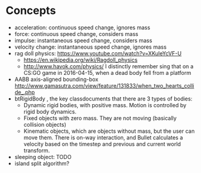 # Concepts

-   acceleration: continuous speed change, ignores mass
-   force: continuous speed change, considers mass
-   impulse: instantaneous speed change, considers mass
-   velocity change: instantaneous speed change, ignores mass
-   rag doll physics: https://www.youtube.com/watch?v=XKuleYcVF-U
    - https://en.wikipedia.org/wiki/Ragdoll_physics
    - http://www.havok.com/physics/
    I distinctly remember sing that on a CS:GO game in 2016-04-15, when a dead body fell from a platform
-   AABB axis-aligned bounding-box http://www.gamasutra.com/view/feature/131833/when_two_hearts_collide_.php
-   btRigidBody , the key classdocuments that there are 3 types of bodies:
    - Dynamic rigid bodies, with positive mass. Motion is controlled by rigid body dynamics.
    - Fixed objects with zero mass. They are not moving (basically collision objects)
    - Kinematic objects, which are objects without mass, but the user can move them. There is on-way interaction, and Bullet calculates a velocity based on the timestep and previous and current world transform.
-   sleeping object: TODO
-   island split algorithm?
